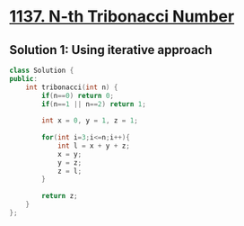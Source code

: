 # [1137. N-th Tribonacci Number](https://leetcode.com/problems/n-th-tribonacci-number/)

## Solution 1: Using iterative approach
```c++
class Solution {
public:
    int tribonacci(int n) {
        if(n==0) return 0;
        if(n==1 || n==2) return 1;
        
        int x = 0, y = 1, z = 1;
        
        for(int i=3;i<=n;i++){
            int l = x + y + z;
            x = y;
            y = z;
            z = l;
        }
        
        return z;
    }
};
```